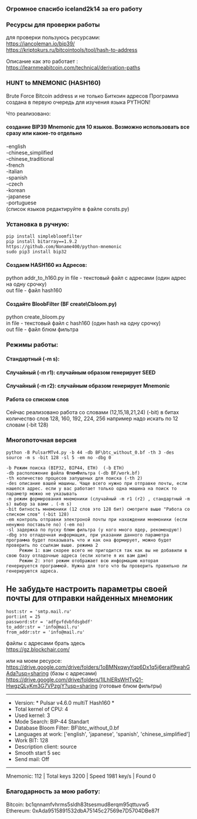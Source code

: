 ### Огромное спасибо iceland2k14 за его работу  

### Ресурсы для проверки работы  
  
  для проверки пользуюсь ресурсами:  
  https://iancoleman.io/bip39/  
  https://kriptokurs.ru/bitcointools/tool/hash-to-address    
    
  Описание как это работает :  
  https://learnmeabitcoin.com/technical/derivation-paths  
  
### HUNT to MNEMONIC (HASH160)
Brute Force Bitcoin address и не только Биткоин адресов
Программа создана в первую очередь для изучения языка PYTHON! 

Что реализовано:  
#### создание BIP39 Mnemonic для 10 языков. Возможно использовать все сразу или какие-то отдельно 
-english  
-chinese_simplified  
-chinese_traditional  
-french  
-italian  
-spanish  
-czech  
-korean  
-japanese  
-portuguese  
(список языков редактируйте в файле consts.py)

### Установка в ручную:
    pip install simplebloomfilter  
    pip install bitarray==1.9.2  
    https://github.com/Noname400/python-mnemonic  
    sudo pip3 install bip32   
  
#### Создаем HASH160 из Адресов:  
python addr_to_h160.py <in file> <outfile>
  in file - текстовый файл с адресами (один адрес на одну срочку)  
  out file - файл hash160  
  
#### Создайте BloobFilter (BF create\Cbloom.py)
python create_bloom.py <in file> <outfile>  
  in file - текстовый файл с hash160 (один hash на одну срочку)  
  out file - файл блюм фильтра  
  
### Режимы работы:  
#### Стандартный (-m s):  
#### Случайный (-m r1):  случайным образом генерирует SEED
#### Случайный (-m r2):  случайным образом генерирует Mnemonic

#### Работа со списком слов   
  Сейчас реализовано работа со словами (12,15,18,21,24) (-bit)
  в битах количество слов 128, 160, 192, 224, 256
  например надо искать по 12 словам (-bit 128)
  
### Многопоточная версия  
    python -B PulsarMTv4.py -b 44 -db BF\btc_without_0.bf -th 3 -des source -m s -bit 128 -sl 5 -em no -dbg 0
  
    -b Режим поиска (BIP32, BIP44, ETH)  (-b ETH)
    -db расположение файла ФлюмФильтра (-db BF/work.bf)
    -th количество процесов запущеных для поиска (-th 2)
    -des описание вашей машины. Чаще всего нужно при отправке почты, если нашелся адрес. если у вас работает только одна машина на поиск то параметр можно не указывать
    -m режим формирования мнемоники (случайный -m r1 (r2) , стандартный -m s) выбор за вами . (-m s)
    -bit битность мнемоники (12 слов это 128 бит) смотрите выше "Работа со списком слов" (-bit 128)
    -em контроль отправки электроной почты при нахождении мнемоники (если ненужно поставьте no) (-em no)
    -sl задержка по пуску блюм фильтра (у кого много ядер, рекомендую!)
    -dbg это отладочная информация, при указании данного параметра программа будет показывать что и как она формирует, можно будет проверить по ссылкам выше. режима 2
         Режим 1: вам скорее всего не пригодится так как вы не добавили в свою базу отладочные адреса (если хотите я их вам дам)
         Режим 2: этот режим отображает всю информацию которая генерируется программой. Нужна для того что бы проверить правильно ли генерируются адреса.

    
## Не забудьте настроить параметры своей почты для отправки найденных мнемоник  
    host:str = 'smtp.mail.ru'  
    port:int = 25  
    password:str = 'adfgvfdvbfdsgbdf'  
    to_addr:str = 'info@mail.ru'  
    from_addr:str = 'info@mail.ru'  
  
  
  
файлы с адресами брать здесь  
https://gz.blockchair.com/  
  
или на моем ресурсе:  
https://drive.google.com/drive/folders/1oBMNxqwyYqp6Dx1q5j6erajf9wahGAda?usp=sharing (базы с адресами)
https://drive.google.com/drive/folders/1ILhIERsWHTvQ1-HwgzQLyKm3G7VPzgjY?usp=sharing (готовые блюм фильтры)

----------------------------------------------------------------------
* Version:  * Pulsar v4.6.0 multiT Hash160 *
* Total kernel of CPU: 4
* Used kernel: 3
* Mode Search: BIP-44 Standart
* Database Bloom Filter: BF\btc_without_0.bf
* Languages at work: ['english', 'japanese', 'spanish', 'chinese_simplified']
* Work BIT: 128
* Description client: source
* Smooth start 5 sec
* Send mail: Off
----------------------------------------------------------------------
Mnemonic: 112 | Total keys 3200 | Speed 1981 key/s | Found 0
    

### Благодарность за мою работу:  
Bitcoin: bc1qnnamfvhrms5sldh83tsesmud8erqm95qttuvw5  
Ethereum: 0xAda9515891532dbA75145c27569e7D5704DBe87f  
